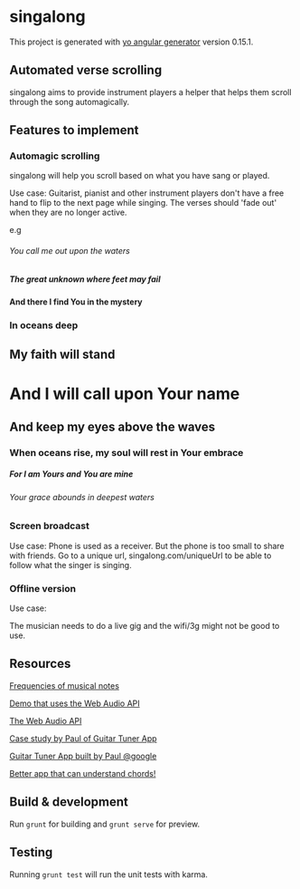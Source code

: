 # singalong

This project is generated with [yo angular generator](https://github.com/yeoman/generator-angular)
version 0.15.1.

## Automated verse scrolling

singalong aims to provide instrument players a helper that helps them scroll through the song automagically.

## Features to implement

### Automagic scrolling

singalong will help you scroll based on what you have sang or played.

Use case:
Guitarist, pianist and other instrument players don't have a free hand to flip to the next page while singing.
The verses should 'fade out' when they are no longer active.

e.g

###### You call me out upon the waters

##### The great unknown where feet may fail
 
#### And there I find You in the mystery

### In oceans deep

## My faith will stand

# And I will call upon Your name

## And keep my eyes above the waves

### When oceans rise, my soul will rest in Your embrace
 
##### For I am Yours and You are mine

###### Your grace abounds in deepest waters



### Screen broadcast

Use case:
Phone is used as a receiver. But the phone is too small to share with friends.
Go to a unique url, singalong.com/uniqueUrl to be able to follow what the singer is singing. 

### Offline version

Use case:

The musician needs to do a live gig and the wifi/3g might not be good to use.

## Resources

[Frequencies of musical notes](http://www.phy.mtu.edu/~suits/notefreqs.html)

[Demo that uses the Web Audio API](https://mdn.github.io/voice-change-o-matic/)

[The Web Audio API](https://developer.mozilla.org/en-US/docs/Web/API/Web_Audio_API)

[Case study by Paul of Guitar Tuner App](https://aerotwist.com/blog/guitar-tuner/)

[Guitar Tuner App built by Paul @google ](https://guitar-tuner.appspot.com/)

[Better app that can understand chords!](http://www.proguitartuner.com/guitar-tuner/)

## Build & development

Run `grunt` for building and `grunt serve` for preview.

## Testing

Running `grunt test` will run the unit tests with karma.
